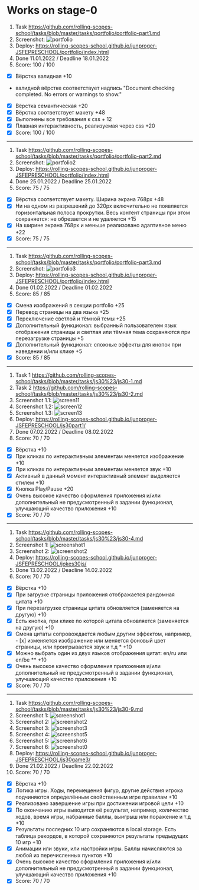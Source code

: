 # Works on stage-0

1. Task https://github.com/rolling-scopes-school/tasks/blob/master/tasks/portfolio/portfolio-part1.md
2. Screenshot:
![portfolio](https://user-images.githubusercontent.com/82232416/148863912-478fb1ad-adb0-4be2-82bf-39a262778f06.jpg)
3. Deploy: https://rolling-scopes-school.github.io/junproger-JSFEPRESCHOOL/portfolio/index.html
4. Done 11.01.2022 / Deadline 18.01.2022
5. Score: 100 / 100
 - [x] Вёрстка валидная +10
 - валидной вёрстке соответствует надпись "Document checking completed. No errors or warnings to show."
 - [x] Вёрстка семантическая +20
 - [x] Вёрстка соответствует макету +48
 - [x] Выполнены все требования к css + 12
 - [x] Плавная интерактивность, реализуемая через css +20
 - [x] Score: 100 / 100
***
1. Task https://github.com/rolling-scopes-school/tasks/blob/master/tasks/portfolio/portfolio-part2.md
2. Screenshot:
![portfolio2](https://user-images.githubusercontent.com/82232416/151261379-bd80df99-8c3a-4a0a-96ef-40884fb6a1ee.jpg)
3. Deploy: https://rolling-scopes-school.github.io/junproger-JSFEPRESCHOOL/portfolio/index.html
4. Done 25.01.2022 / Deadline 25.01.2022
5. Score: 75 / 75
 - [x] Вёрстка соответствует макету. Ширина экрана 768px +48
 - [x] Ни на одном из разрешений до 320px включительно не появляется горизонтальная полоса прокрутки. Весь контент страницы при этом сохраняется: не обрезается и не удаляется +15
 - [x] На ширине экрана 768рх и меньше реализовано адаптивное меню +22
 - [x] Score: 75 / 75
***
1. Task https://github.com/rolling-scopes-school/tasks/blob/master/tasks/portfolio/portfolio-part3.md
2. Screenshot:
![portfolio3](https://user-images.githubusercontent.com/82232416/152110506-194d605f-0ac5-4adc-a0f1-021993082bdf.jpg)
3. Deploy: https://rolling-scopes-school.github.io/junproger-JSFEPRESCHOOL/portfolio/index.html
4. Done 01.02.2022 / Deadline 01.02.2022
5. Score: 85 / 85
 - [x] Смена изображений в секции portfolio +25
 - [x] Перевод страницы на два языка +25
 - [x] Переключение светлой и тёмной темы +25
 - [x] Дополнительный функционал: выбранный пользователем язык отображения страницы и светлая или тёмная тема сохраняются при перезагрузке страницы +5
 - [x] Дополнительный функционал: сложные эффекты для кнопок при наведении и/или клике +5
 - [x] Score: 85 / 85
 ***
1. Task 1 https://github.com/rolling-scopes-school/tasks/blob/master/tasks/js30%23/js30-1.md
2. Task 2 https://github.com/rolling-scopes-school/tasks/blob/master/tasks/js30%23/js30-2.md
3. Screenshot 1.1: 
![screen11](https://user-images.githubusercontent.com/82232416/153290819-fc7ab2e2-2bdc-4aab-8605-1f82de7f295c.jpg)
4. Screenshot 1.2:
![screen12](https://user-images.githubusercontent.com/82232416/153290897-0bd45697-57cc-47d5-a57c-bfc31b9a7f0b.jpg)
5. Screenshot 1.3:
![screen13](https://user-images.githubusercontent.com/82232416/153290983-bd20c24b-97d2-4846-952c-92e8840b1f54.jpg)
6. Deploy: https://rolling-scopes-school.github.io/junproger-JSFEPRESCHOOL/js30part1/
7. Done 07.02.2022 / Deadline 08.02.2022
8.  Score: 70 / 70
 - [x] Вёрстка +10
 - [x] При кликах по интерактивным элементам меняется изображение +10
 - [x] При кликах по интерактивным элементам меняется звук +10
 - [x] Активный в данный момент интерактивный элемент выделяется стилем +10
 - [x] Кнопка Play/Pause +20
 - [x] Очень высокое качество оформления приложения и/или дополнительный не предусмотренный в задании функционал, улучшающий качество приложения +10
 - [x] Score: 70 / 70
 ***
1. Task https://github.com/rolling-scopes-school/tasks/blob/master/tasks/js30%23/js30-4.md
2. Screenshot 1: 
![screenshot1](https://user-images.githubusercontent.com/82232416/154367125-7d1b856d-357f-4d61-8b2d-7bb8c9fd5a88.jpg)
3. Screenshot 2:
![screenshot2](https://user-images.githubusercontent.com/82232416/154367218-88272f91-c0b1-4182-9b0b-71929e80ae7b.jpg)
4. Deploy: https://rolling-scopes-school.github.io/junproger-JSFEPRESCHOOL/jokes30js/
5. Done 13.02.2022 / Deadline 14.02.2022
6.  Score: 70 / 70
 - [x] Вёрстка +10
 - [x] При загрузке страницы приложения отображается рандомная цитата +10
 - [x] При перезагрузке страницы цитата обновляется (заменяется на другую) +10
 - [x] Есть кнопка, при клике по которой цитата обновляется (заменяется на другую) +10
 - [x] Смена цитаты сопровождается любым другим эффектом, например,  - [x] изменяется изображение или меняется фоновый цвет страницы, или проигрывается звук и т.д * +10
 - [x] Можно выбрать один из двух языков отображения цитат: en/ru или en/be ** +10
 - [x] Очень высокое качество оформления приложения и/или дополнительный не предусмотренный в задании функционал, улучшающий качество приложения +10
 - [x] Score: 70 / 70
  ***
1. Task https://github.com/rolling-scopes-school/tasks/blob/master/tasks/js30%23/js30-9.md
2. Screenshot 1:
![screenshot1](https://user-images.githubusercontent.com/82232416/155319100-47761a21-41d2-43ec-a63f-fe70a10932aa.jpg)
3. Screenshot 2:
![screenshot2](https://user-images.githubusercontent.com/82232416/155319199-32f02eb4-3c7d-40aa-9f71-154a47a41b8d.jpg)
4. Screenshot 3:
![screenshot3](https://user-images.githubusercontent.com/82232416/155320216-54176620-8b6e-4728-b68e-d953f8ba3306.jpg)
 5. Screenshot 4:
![screenshot5](https://user-images.githubusercontent.com/82232416/155320588-111849ba-4c32-40f6-8579-79b2000fa586.jpg)
6. Screenshot 5:
![screenshot6](https://user-images.githubusercontent.com/82232416/155320680-3d13f7ba-5152-4191-858c-761a047ba102.jpg)
7. Screenshot 6:
![screenshot0](https://user-images.githubusercontent.com/82232416/155320975-9dbca6c3-a627-4058-9566-7d10c9a4a0c5.jpg)
8. Deploy: https://rolling-scopes-school.github.io/junproger-JSFEPRESCHOOL/js30game3/
9. Done 21.02.2022 / Deadline 22.02.2022
10.  Score: 70 / 70
 - [x] Вёрстка +10
 - [x] Логика игры. Ходы, перемещения фигур, другие действия игрока подчиняются определённым свойственным игре правилам +10
 - [x] Реализовано завершение игры при достижении игровой цели +10
 - [x] По окончанию игры выводится её результат, например, количество ходов, время игры, набранные баллы, выигрыш или поражение и т.д +10
 - [x] Результаты последних 10 игр сохраняются в local storage. Есть таблица рекордов, в которой сохраняются результаты предыдущих 10 игр +10
 - [x] Анимации или звуки, или настройки игры. Баллы начисляются за любой из перечисленных пунктов +10
 - [x] Очень высокое качество оформления приложения и/или дополнительный не предусмотренный в задании функционал, улучшающий качество приложения +10
 - [x] Score: 70 / 70
